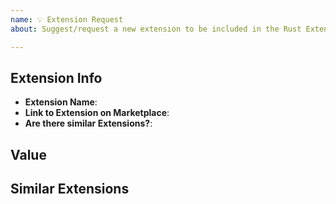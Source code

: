```yaml
---
name: 💡 Extension Request
about: Suggest/request a new extension to be included in the Rust Extension Pack

---
```


## Extension Info
<!-- Fill out the form below with the corresponding information about the Extension. -->

* **Extension Name**:
* **Link to Extension on Marketplace**:
* **Are there similar Extensions?**:  <!-- Yes/No. If yes, provide the relevant info in the below section. -->

## Value
<!-- Clearly and succinctly explain the reasons for adding the extension to the pack, what value it provides, etc. -->

## Similar Extensions
<!-- If there are other similar extensions, then provide the names of those extensions and links in this section. For example:
  * [Similar Extension #1 Name](https://marketplace.visualstudio.com/items?itemName=foo.similar)
  * [Similar Extension #2 Name](https://marketplace.visualstudio.com/items?itemName=bar.similar)
-->
